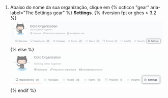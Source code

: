 1. Abaixo do nome da sua organização, clique em
{% octicon "gear" aria-label="The Settings gear" %} **Settings**.
  {% ifversion fpt or ghes > 3.2 %}
  ![Botão de configurações da organização](/assets/images/help/organizations/organization-settings-tab-with-overview-tab.png)
  {% else %}
  ![Botão de configurações da organização](/assets/images/help/organizations/organization-settings-tab.png)
  {% endif %}

